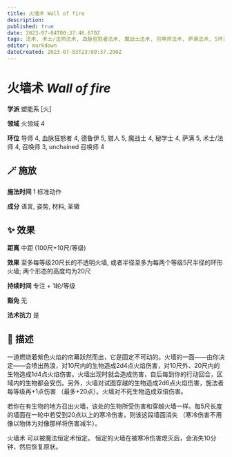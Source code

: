 ```yaml
---
title: 火墙术 Wall of fire
description: 
published: true
date: 2023-07-04T00:37:46.670Z
tags: 法术, 术士/法师法术, 血脉狂怒者法术, 魔战士法术, 召唤师法术, 萨满法术, 5环法术, 3环法术, 4环法术, 秘学士法术, 猎人法术, unchained 召唤师法术, 德鲁伊法术, 塑能系, 火, 导师法术, 火领域
editor: markdown
dateCreated: 2023-07-03T23:09:37.290Z
---
```


# **火墙术** *Wall of fire*

**学派** 塑能系 \[火\] 

**领域** 火领域 4

**环位** 导师 4, 血脉狂怒者 4, 德鲁伊 5, 猎人 5, 魔战士 4, 秘学士 4, 萨满 5, 术士/法师 4, 召唤师 3, unchained 召唤师 4

## 🪄 施放

**施法时间** 1 标准动作

**成分** 语言, 姿势, 材料, 圣徽

## ✨ 效果  

**距离** 中距 (100尺+10尺/等级) 

**效果** 至多每等级20尺长的不透明火墙, 或者半径至多为每两个等级5尺半径的环形火墙; 两个形态的高度均为20尺 

**持续时间** 专注 + 1轮/等级 

**豁免** 无

**法术抗力** 是

## 📖 描述

一道燃烧着紫色火焰的帘幕跃然而出，它是固定不可动的。火墙的一面——由你决定——会喷出热浪，对10尺内的生物造成2d4点火焰伤害，对10尺外、20尺内的生物造成1d4点火焰伤害。火墙出现时就会造成伤害，自后每到你的行动回合，区域内的生物都会受伤。另外，火墙对试图穿越的生物造成2d6点火焰伤害，施法者每等级再+1点伤害 （最多+20点）。火墙对不死生物造成双倍伤害。

若你在有生物的地方召出火墙，该处的生物所受伤害和穿越火墙一样。每5尺长度的墙面在一轮中若受到20点以上的寒冷伤害，则该这段墙面消失 （寒冷伤害不用像以物体为对像那样将伤害减半）。

 火墙术 可以被魔法恒定术恒定。 恒定的火墙在被寒冷伤害熄灭后，会消失10分钟，然后恢复原状。
    
